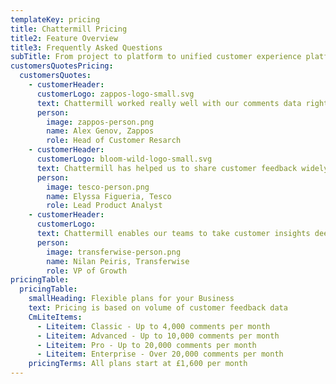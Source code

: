 ```yaml
---
templateKey: pricing
title: Chattermill Pricing
title2: Feature Overview
title3: Frequently Asked Questions
subTitle: From project to platform to unified customer experience platform.
customersQuotesPricing:
  customersQuotes:
    - customerHeader:
      customerLogo: zappos-logo-small.svg
      text: Chattermill worked really well with our comments data right out of the gate. On top of that the team is great to work with - very responsive, proactive and sharply focused on helping my team succeed.
      person:
        image: zappos-person.png
        name: Alex Genov, Zappos
        role: Head of Customer Resarch
    - customerHeader:
      customerLogo: bloom-wild-logo-small.svg
      text: Chattermill has helped us to share customer feedback widely across the business, and the themes/topics have allowed us to identify specific painpoints we may not have picked up otherwise.
      person:
        image: tesco-person.png
        name: Elyssa Figueria, Tesco
        role: Lead Product Analyst
    - customerHeader:
      customerLogo:
      text: Chattermill enables our teams to take customer insights deeper than ever before and focus on the key factors that make a difference to our users and drive our growth.
      person:
        image: transferwise-person.png
        name: Nilan Peiris, Transferwise
        role: VP of Growth
pricingTable:
  pricingTable:
    smallHeading: Flexible plans for your Business
    text: Pricing is based on volume of customer feedback data
    CmLiteItems:
      - Liteitem: Classic - Up to 4,000 comments per month
      - Liteitem: Advanced - Up to 10,000 comments per month
      - Liteitem: Pro - Up to 20,000 comments per month
      - Liteitem: Enterprise - Over 20,000 comments per month
    pricingTerms: All plans start at £1,600 per month
---
```

